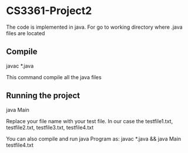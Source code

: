 # CS3361-Project2

The code is implemented in java.
For go to working directory where .java files are located

Compile
-------------
javac *.java 

This command compile all the java files


Running the project
------------------------
java Main <filename>
 
Replace your file name with your test file. In our case the testfile1.txt, testfile2.txt, testfile3.txt, testfile4.txt


You can also compile and run java Program as:
javac *.java && java Main testfile4.txt

